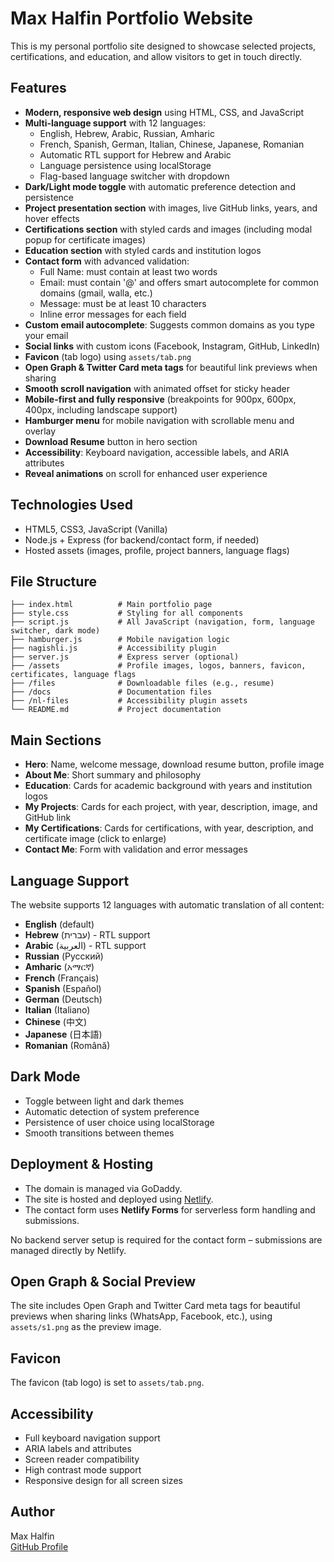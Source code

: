 # Max Halfin Portfolio Website

This is my personal portfolio site designed to showcase selected projects, certifications, and education, and allow visitors to get in touch directly.

## Features

- **Modern, responsive web design** using HTML, CSS, and JavaScript
- **Multi-language support** with 12 languages:
  - English, Hebrew, Arabic, Russian, Amharic
  - French, Spanish, German, Italian, Chinese, Japanese, Romanian
  - Automatic RTL support for Hebrew and Arabic
  - Language persistence using localStorage
  - Flag-based language switcher with dropdown
- **Dark/Light mode toggle** with automatic preference detection and persistence
- **Project presentation section** with images, live GitHub links, years, and hover effects
- **Certifications section** with styled cards and images (including modal popup for certificate images)
- **Education section** with styled cards and institution logos
- **Contact form** with advanced validation:
  - Full Name: must contain at least two words
  - Email: must contain '@' and offers smart autocomplete for common domains (gmail, walla, etc.)
  - Message: must be at least 10 characters
  - Inline error messages for each field
- **Custom email autocomplete**: Suggests common domains as you type your email
- **Social links** with custom icons (Facebook, Instagram, GitHub, LinkedIn)
- **Favicon** (tab logo) using `assets/tab.png`
- **Open Graph & Twitter Card meta tags** for beautiful link previews when sharing
- **Smooth scroll navigation** with animated offset for sticky header
- **Mobile-first and fully responsive** (breakpoints for 900px, 600px, 400px, including landscape support)
- **Hamburger menu** for mobile navigation with scrollable menu and overlay
- **Download Resume** button in hero section
- **Accessibility**: Keyboard navigation, accessible labels, and ARIA attributes
- **Reveal animations** on scroll for enhanced user experience

## Technologies Used

- HTML5, CSS3, JavaScript (Vanilla)
- Node.js + Express (for backend/contact form, if needed)
- Hosted assets (images, profile, project banners, language flags)

## File Structure

```
├── index.html          # Main portfolio page
├── style.css           # Styling for all components
├── script.js           # All JavaScript (navigation, form, language switcher, dark mode)
├── hamburger.js        # Mobile navigation logic
├── nagishli.js         # Accessibility plugin
├── server.js           # Express server (optional)
├── /assets             # Profile images, logos, banners, favicon, certificates, language flags
├── /files              # Downloadable files (e.g., resume)
├── /docs               # Documentation files
├── /nl-files           # Accessibility plugin assets
└── README.md           # Project documentation
```

## Main Sections

- **Hero**: Name, welcome message, download resume button, profile image
- **About Me**: Short summary and philosophy
- **Education**: Cards for academic background with years and institution logos
- **My Projects**: Cards for each project, with year, description, image, and GitHub link
- **My Certifications**: Cards for certifications, with year, description, and certificate image (click to enlarge)
- **Contact Me**: Form with validation and error messages

## Language Support

The website supports 12 languages with automatic translation of all content:
- **English** (default)
- **Hebrew** (עברית) - RTL support
- **Arabic** (العربية) - RTL support
- **Russian** (Русский)
- **Amharic** (አማርኛ)
- **French** (Français)
- **Spanish** (Español)
- **German** (Deutsch)
- **Italian** (Italiano)
- **Chinese** (中文)
- **Japanese** (日本語)
- **Romanian** (Română)

## Dark Mode

- Toggle between light and dark themes
- Automatic detection of system preference
- Persistence of user choice using localStorage
- Smooth transitions between themes

## Deployment & Hosting

- The domain is managed via GoDaddy.
- The site is hosted and deployed using [Netlify](https://www.netlify.com/).
- The contact form uses **Netlify Forms** for serverless form handling and submissions.

No backend server setup is required for the contact form – submissions are managed directly by Netlify.

## Open Graph & Social Preview

The site includes Open Graph and Twitter Card meta tags for beautiful previews when sharing links (WhatsApp, Facebook, etc.), using `assets/s1.png` as the preview image.

## Favicon

The favicon (tab logo) is set to `assets/tab.png`.

## Accessibility

- Full keyboard navigation support
- ARIA labels and attributes
- Screen reader compatibility
- High contrast mode support
- Responsive design for all screen sizes

## Author

Max Halfin  
[GitHub Profile](https://github.com/maxhalfin18)
